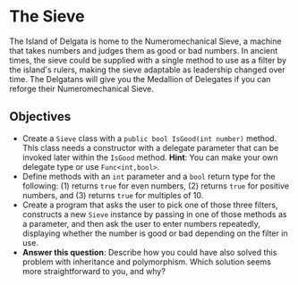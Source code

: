 # The Sieve

The Island of Delgata is home to the Numeromechanical Sieve, a machine that takes numbers and judges them as good or bad numbers. In ancient times, the sieve could be supplied with a single method to use as a filter by the island's rulers, making the sieve adaptable as leadership changed over time. The Delgatans will give you the Medallion of Delegates if you can reforge their Numeromechanical Sieve.

## Objectives

- Create a `Sieve` class with a `public bool IsGood(int number)` method. This class needs a constructor with a delegate parameter that can be invoked later within the `IsGood` method. **Hint**: You can make your own delegate type or use `Func<int,bool>`.
- Define methods with an `int` parameter and a `bool` return type for the following: (1) returns `true` for even numbers, (2) returns `true` for positive numbers, and (3) returns `true` for multiples of 10.
- Create a program that asks the user to pick one of those three filters, constructs a new `Sieve` instance by passing in one of those methods as a parameter, and then ask the user to enter numbers repeatedly, displaying whether the number is good or bad depending on the filter in use.
- **Answer this question**: Describe how you could have also solved this problem with inheritance and polymorphism. Which solution seems more straightforward to you, and why?